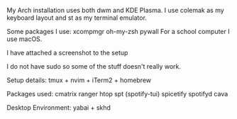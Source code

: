 My Arch installation uses both dwm and KDE Plasma. I use colemak as my keyboard layout and st as my terminal emulator.

Some packages I use: xcompmgr oh-my-zsh pywall
For a school computer I use macOS.

I have attached a screenshot to the setup

I do not have sudo so some of the stuff doesn't really work.

Setup details:
tmux + nvim + iTerm2 + homebrew

Packages used:
cmatrix ranger htop spt (spotify-tui) spicetify spotifyd cava

Desktop Environment:
yabai + skhd
